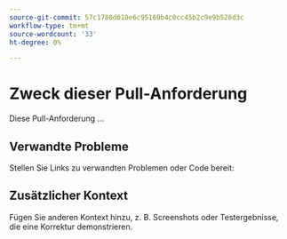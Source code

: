 ```yaml
---
source-git-commit: 57c1780d010e6c95160b4c0cc45b2c9e9b528d3c
workflow-type: tm+mt
source-wordcount: '33'
ht-degree: 0%

---
```

# Zweck dieser Pull-Anforderung

Diese Pull-Anforderung ...

## Verwandte Probleme

Stellen Sie Links zu verwandten Problemen oder Code bereit:

<!-- 
Provide links to any issues tracking this work.

If you are fixing a GitHub issue, using the [GitHub keyword format](https://help.github.com/en/articles/closing-issues-using-keywords#closing-an-issue-in-a-different-repository) closes the issue when this pull request is merged. Example: `Fixes #1234`. -->

## Zusätzlicher Kontext

Fügen Sie anderen Kontext hinzu, z. B. Screenshots oder Testergebnisse, die eine Korrektur demonstrieren.

<!--
Thank you for taking the time to contribute to our documentation.
-->
